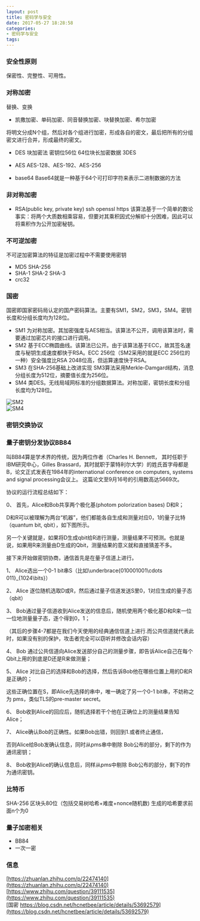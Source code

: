 ```yaml
---
layout: post
title: 密码学与安全
date: 2017-05-27 18:28:58
categories:
- 密码学与安全
tags:
---
```


### 安全性原则

保密性、完整性、可用性。

### 对称加密

替换、变换

- 凯撒加密、单码加密、同音替换加密、块替换加密、希尔加密

将明文分成N个组，然后对各个组进行加密，形成各自的密文，最后把所有的分组密文进行合并，形成最终的密文。

- DES 块加密法 密钥位56位 64位块长加密数据  3DES
- AES AES-128、AES-192、AES-256

- base64 Base64就是一种基于64个可打印字符来表示二进制数据的方法

### 非对称加密

- RSA(public key, private key) ssh openssl https 该算法基于一个简单的数论事实：将两个大质数相乘容易，但要对其乘积因式分解却十分困难，因此可以将乘积作为公开加密秘钥。

### 不可逆加密

不可逆加密算法的特征是加密过程中不需要使用密钥

- MD5 SHA-256
- SHA-1 SHA-2 SHA-3
- crc32

### 国密

国密即国家密码局认定的国产密码算法。主要有SM1，SM2，SM3，SM4。密钥长度和分组长度均为128位。

- SM1 为对称加密。其加密强度与AES相当。该算法不公开，调用该算法时，需要通过加密芯片的接口进行调用。
- SM2 基于ECC椭圆曲线。该算法已公开。由于该算法基于ECC，故其签名速度与秘钥生成速度都快于RSA。ECC 256位（SM2采用的就是ECC 256位的一种）安全强度比RSA 2048位高，但运算速度快于RSA。
- SM3 在SHA-256基础上改进实现 SM3算法采用Merkle-Damgard结构，消息分组长度为512位，摘要值长度为256位。
- SM4 类DES。无线局域网标准的分组数据算法。对称加密，密钥长度和分组长度均为128位。

![SM2](https://img-blog.csdn.net/20170312163055305?watermark/2/text/aHR0cDovL2Jsb2cuY3Nkbi5uZXQvaGNuZXRiZWU=/font/5a6L5L2T/fontsize/400/fill/I0JBQkFCMA==/dissolve/70/gravity/Center)  
![SM4](https://img-blog.csdn.net/20170312162913835?watermark/2/text/aHR0cDovL2Jsb2cuY3Nkbi5uZXQvaGNuZXRiZWU=/font/5a6L5L2T/fontsize/400/fill/I0JBQkFCMA==/dissolve/70/gravity/Center)  

### 密钥交换协议

### 量子密钥分发协议BB84

叫BB84算是学术界的传统，因为两位作者（Charles H. Bennett， 其时任职于IBM研究中心，Gilles Brassard，其时就职于蒙特利尔大学）的姓氏首字母都是B，论文正式发表在1984年的international conference on computers, systems and signal processing会议上。 这篇论文至9月16号的引用数高达5669次。

协议的运行流程总结如下： 

0、 首先，Alice和Bob共享两个极化基(photom polorization bases) D和R；

D和R可以被理解为两台“机器”，他们都能各自生成和测量对应0，1的量子比特（quantum bit, qbit），如下图所示。

另一个关键就是，如果将D生成qbit给R进行测量，测量结果不可预测。也就是说，如果用R来测量由D生成的Qbit，测量结果的意义就和直接猜差不多。

接下来开始做密钥协商，通信首先是在量子信道上进行。 

1、 Alice选出一个0-1 bit串S（比如\underbrace{010001001\cdots 011}_{1024\bits}）

2、 Alice 逐位随机选取D或R，然后通过量子信道发送S里0，1对应生成的量子态（qbit）

3、 Bob通过量子信道收到Alice发送的信息后，随机使用两个极化基D和R来一位一位地测量量子态，逐个得到0，1；

（其后的步骤4-7都是在我们今天使用的经典通信信道上进行.而公共信道就代表此时，如果没有别的保护，攻击者完全可以窃听并修改会话内容）

4、 Bob 通过公共信道向Alice发送部分自己的测量步骤，即告诉Alice自己在每个Qbit上用的到底是D还是R来做测量；

5、 Alice 对比自己的选择和Bob的选择，然后告诉Bob他在哪些位置上用的D和R是正确的；

这些正确位置在S，即Alice先选择的串中，唯一确定了另一个0-1 bit串，不妨称之为 pms，类似TLS的pre-master secret。

6、 Bob收到Alice的回应后，随机选择若干个他在正确位上的测量结果告知Alice；

7、 Alice确认Bob的正确性。如果Bob出错，则回到1.或者终止通信，

否则Alice给Bob发确认信息，同时从pms串中剔除 Bob公布的部分，剩下的作为通讯密钥；

8、 Bob收到Alice的确认信息后，同样从pms中剔除 Bob公布的部分，剩下的作为通讯密钥。

### 比特币

SHA-256 区块头80位（包括交易树哈希+难度+nonce随机数) 生成的哈希要求前面n个为0


### 量子加密相关

- BB84
- 一次一密

### 信息

[https://zhuanlan.zhihu.com/p/22474140](https://zhuanlan.zhihu.com/p/22474140)  
[https://www.zhihu.com/question/39111535](https://www.zhihu.com/question/39111535)  
[国密 https://blog.csdn.net/hcnetbee/article/details/53692579](https://blog.csdn.net/hcnetbee/article/details/53692579)  
